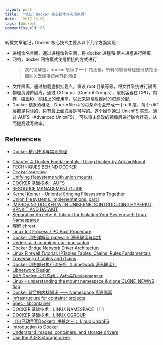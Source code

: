 ```yaml
---
layout: post
title:  "笔记：Docker 核心技术与实现原理"
date:   2017-12-01
tags: [docker]
commentIssueId: 65
---
```


转载文章笔记，Docker 核心技术主要从以下几个方面实现：
* 进程命名空间，通过进程命名空间，将 docker 进程和 宿主进程进行隔离
* 网络，docker 网络模式使用桥接的方式进行
  > 我的理解是，docker 层做了一个 路由器，所有的容器进程通过该路由器网关去连接访问外部网络
* 文件隔离，通过加载虚拟挂载点，重设 root 目录等等，将文件系统进行隔离
* 物理资源的隔离，通过 CGroups（Control Groups），限制容器在 CPU，内存，磁盘IO、网络上的使用率，以此来隔离容器间的资源分配。
* Docker 镜像的概念：Dockerfile 中的每条命令会形成一个 diff 层，每个 diff 层都是只读的，只有最上面的层是可写的。这个操作通过 UnionFS 实现。通过 AUFS（Advanced UnionFS），可以将未修改的镜像层进行联合挂载，从而提高读写效率。

## References
* [Docker 核心技术与实现原理](https://draveness.me/docker)

<ul>
  <li><a href="https://www.safaribooksonline.com/library/view/using-docker/9781491915752/ch04.html">Chapter 4. Docker Fundamentals · Using Docker by Adrian Mount</a></li>
  <li><a href="https://washraf.gitbooks.io/the-docker-ecosystem/content/Chapter%201/Section%203/techniques_behind_docker.html">TECHNIQUES BEHIND DOCKER</a></li>
  <li><a href="https://docs.docker.com/engine/docker-overview/#the-underlying-technology">Docker overview</a></li>
  <li><a href="https://lwn.net/Articles/312641/">Unifying filesystems with union mounts</a></li>
  <li><a href="https://coolshell.cn/articles/17061.html">DOCKER 基础技术：AUFS</a></li>
  <li><a href="https://access.redhat.com/documentation/en-us/red_hat_enterprise_linux/6/html/resource_management_guide/">RESOURCE MANAGEMENT GUIDE</a></li>
  <li><a href="http://www.linuxjournal.com/article/7714">Kernel Korner - Unionfs: Bringing Filesystems Together</a></li>
  <li><a href="https://lwn.net/Articles/325369/">Union file systems: Implementations, part I</a></li>
  <li><a href="https://blog.docker.com/2016/05/docker-unikernels-open-source/">IMPROVING DOCKER WITH UNIKERNELS: INTRODUCING HYPERKIT, VPNKIT AND DATAKIT</a></li>
  <li><a href="https://www.toptal.com/linux/separation-anxiety-isolating-your-system-with-linux-namespaces">Separation Anxiety: A Tutorial for Isolating Your System with Linux Namespaces</a></li>
  <li><a href="https://www.ibm.com/developerworks/cn/linux/l-cn-chroot/index.html">理解 chroot</a></li>
  <li><a href="http://www.yolinux.com/TUTORIALS/LinuxTutorialInitProcess.html">Linux Init Process / PC Boot Procedure</a></li>
  <li><a href="http://www.infoq.com/cn/articles/docker-network-and-pipework-open-source-explanation-practice#">Docker 网络详解及 pipework 源码解读与实践</a></li>
  <li><a href="https://docs.docker.com/engine/userguide/networking/default_network/container-communication/#communication-between-containers">Understand container communication</a></li>
  <li><a href="https://github.com/docker/labs/blob/master/networking/concepts/05-bridge-networks.md">Docker Bridge Network Driver Architecture</a></li>
  <li><a href="http://www.thegeekstuff.com/2011/01/iptables-fundamentals/">Linux Firewall Tutorial: IPTables Tables, Chains, Rules Fundamentals</a></li>
  <li><a href="http://www.iptables.info/en/structure-of-iptables.html">Traversing of tables and chains</a></li>
  <li><a href="http://dockone.io/article/1255">Docker 网络部分执行流分析（Libnetwork 源码解读）</a></li>
  <li><a href="https://github.com/docker/libnetwork/blob/master/docs/design.md">Libnetwork Design</a></li>
  <li><a href="http://www.infoq.com/cn/articles/analysis-of-docker-file-system-aufs-and-devicemapper">剖析 Docker 文件系统：Aufs与Devicemapper</a></li>
  <li><a href="https://stackoverflow.com/questions/22889241/linux-understanding-the-mount-namespace-clone-clone-newns-flag">Linux - understanding the mount namespace &amp; clone CLONE_NEWNS flag</a></li>
  <li><a href="http://www.infoq.com/cn/articles/docker-kernel-knowledge-namespace-resource-isolation">Docker 背后的内核知识 —— Namespace 资源隔离</a></li>
  <li><a href="https://linuxcontainers.org">Infrastructure for container projects</a></li>
  <li><a href="https://github.com/opencontainers/runc/blob/master/libcontainer/SPEC.md">Spec · libcontainer</a></li>
  <li><a href="https://coolshell.cn/articles/17010.html">DOCKER 基础技术：LINUX NAMESPACE（上）</a></li>
  <li><a href="https://coolshell.cn/articles/17049.html">DOCKER 基础技术：LINUX CGROUP</a></li>
  <li><a href="https://yq.aliyun.com/articles/65034">《自己动手写Docker》书摘之三： Linux UnionFS</a></li>
  <li><a href="http://www.programering.com/a/MDMzAjMwATk.html">Introduction to Docker</a></li>
  <li><a href="https://docs.docker.com/v1.9/engine/userguide/storagedriver/imagesandcontainers/">Understand images, containers, and storage drivers</a></li>
  <li><a href="https://docs.docker.com/engine/userguide/storagedriver/aufs-driver/#configure-docker-with-the-aufs-storage-driver">Use the AUFS storage driver</a></li>
</ul>
